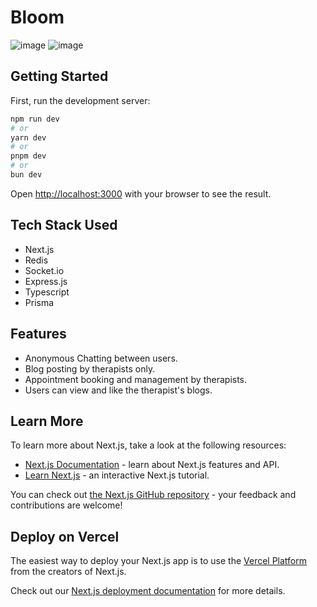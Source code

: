 # Bloom
![image](https://github.com/user-attachments/assets/380894b7-2340-4b5a-adb0-546ec78bd907)
![image](https://github.com/user-attachments/assets/9511ca54-a0d7-438a-8753-5d886abccb6e)

## Getting Started
First, run the development server:
```bash
npm run dev
# or
yarn dev
# or
pnpm dev
# or
bun dev
```
Open [http://localhost:3000](http://localhost:3000) with your browser to see the result.

## Tech Stack Used
+ Next.js
+ Redis
+ Socket.io
+ Express.js
+ Typescript
+ Prisma

## Features 
+ Anonymous Chatting between users.
+ Blog posting by therapists only.
+ Appointment booking and management by therapists.
+ Users can view and like the therapist's blogs.

## Learn More

To learn more about Next.js, take a look at the following resources:

- [Next.js Documentation](https://nextjs.org/docs) - learn about Next.js features and API.
- [Learn Next.js](https://nextjs.org/learn) - an interactive Next.js tutorial.

You can check out [the Next.js GitHub repository](https://github.com/vercel/next.js/) - your feedback and contributions are welcome!

## Deploy on Vercel

The easiest way to deploy your Next.js app is to use the [Vercel Platform](https://vercel.com/new?utm_medium=default-template&filter=next.js&utm_source=create-next-app&utm_campaign=create-next-app-readme) from the creators of Next.js.

Check out our [Next.js deployment documentation](https://nextjs.org/docs/deployment) for more details.
